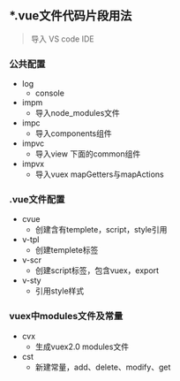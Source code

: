 ## *.vue文件代码片段用法
> 导入 VS code IDE

### 公共配置
- log
    - console
- impm
    - 导入node_modules文件
- impc
    - 导入components组件
- impvc
    - 导入view 下面的common组件
- impvx
    - 导入vuex mapGetters与mapActions

### .vue文件配置
- cvue
    - 创建含有templete，script，style引用
- v-tpl
    - 创建templete标签
- v-scr
    - 创建script标签，包含vuex，export
- v-sty
    - 引用style样式

### vuex中modules文件及常量
- cvx
    - 生成vuex2.0 modules文件
- cst
    - 新建常量，add、delete、modify、get